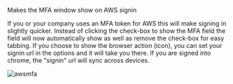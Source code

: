 Makes the MFA window show on AWS signin

If you or your company uses an MFA token for AWS this will make signing in slightly quicker. Instead of clicking the check-box to show the MFA field the field will now automatically show as well as remove the check-box for easy tabbing. If you choose to show the browser action (icon), you can set your signin url in the options and it will take you there. If you are signed into chrome, the "signin" url will sync across devices.

![awsmfa](https://lh4.googleusercontent.com/6-84dN7L5TrBeLzda1fpoRM2T3J6iga2Ab7RJzYtsRzfJiXue_NgxN5STFj8TkCfUmweIqHtzg=s640-h400-e365-rw)